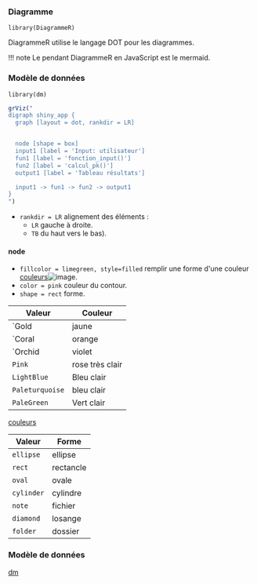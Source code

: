 
### Diagramme

`library(DiagrammeR)`

DiagrammeR utilise le langage DOT pour les diagrammes.

!!! note
  Le pendant DiagrammeR en JavaScript est le mermaid.

### Modèle de données

`library(dm)`

``` R
grViz("
digraph shiny_app {
  graph [layout = dot, rankdir = LR]


  node [shape = box]
  input1 [label = 'Input: utilisateur']
  fun1 [label = 'fonction_input()']
  fun2 [label = 'calcul_pk()']
  output1 [label = 'Tableau résultats']

  input1 -> fun1 -> fun2 -> output1
}
")
```

- `rankdir = LR` alignement des éléments :
	- `LR` gauche à droite.
	- `TB` du haut vers le bas).


#### node 

- `fillcolor = limegreen, style=filled` remplir une forme d'une couleur [couleurs](https://rich-iannone.github.io/DiagrammeR/articles/graphviz-mermaid.html?q=color#colors)![image](https://github.com/user-attachments/assets/d3d46c00-e34f-4a3f-8b1d-0b4a74b290ee).
- `color = pink` couleur du contour.
- `shape = rect` forme.

| Valeur | Couleur |
|---|---|
| `Gold | jaune |
| `Coral | orange |
| `Orchid | violet |
| `Pink` | rose très clair |
| `LightBlue` | Bleu clair |
| `Paleturquoise` | bleu clair |
| `PaleGreen` | Vert clair |

[couleurs](https://rich-iannone.github.io/DiagrammeR/articles/graphviz-mermaid.html?q=color#colors)
  
| Valeur | Forme |
|---|---|
| `ellipse` | ellipse 
| `rect` | rectancle |
| `oval` | ovale |
| `cylinder`  | cylindre |
| `note`  | fichier |
| `diamond` | losange |
| `folder` | dossier |

### Modèle de données

[dm](https://dm.cynkra.com/)

